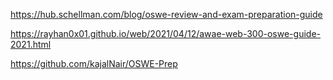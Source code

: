 https://hub.schellman.com/blog/oswe-review-and-exam-preparation-guide

https://rayhan0x01.github.io/web/2021/04/12/awae-web-300-oswe-guide-2021.html

https://github.com/kajalNair/OSWE-Prep

